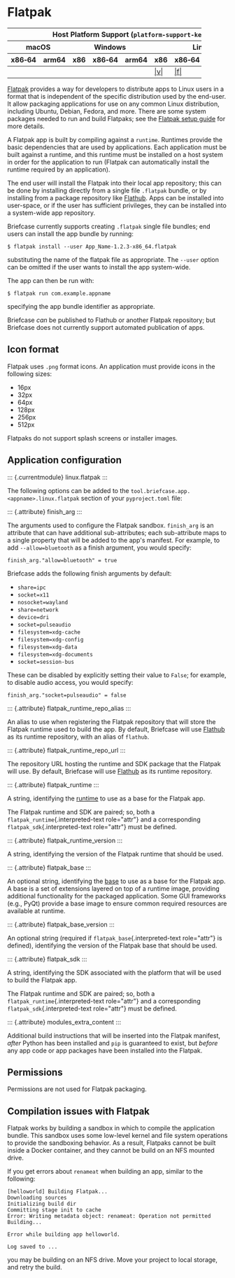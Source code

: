 # Flatpak

<table style="width:88%;">
<colgroup>
<col style="width: 11%" />
<col style="width: 10%" />
<col style="width: 7%" />
<col style="width: 5%" />
<col style="width: 6%" />
<col style="width: 5%" />
<col style="width: 5%" />
<col style="width: 7%" />
<col style="width: 11%" />
<col style="width: 7%" />
<col style="width: 10%" />
</colgroup>
<thead>
<tr>
<th colspan="11">Host Platform Support (<code class="interpreted-text"
role="ref">platform-support-key</code>)</th>
</tr>
<tr>
<th colspan="2">macOS</th>
<th colspan="5">Windows</th>
<th colspan="4">Linux</th>
</tr>
<tr>
<th>x86‑64</th>
<th>arm64</th>
<th>x86</th>
<th colspan="2">x86‑64</th>
<th colspan="2">arm64</th>
<th>x86</th>
<th>x86‑64</th>
<th>arm</th>
<th>arm64</th>
</tr>
</thead>
<tbody>
<tr>
<td></td>
<td></td>
<td></td>
<td colspan="2"></td>
<td colspan="2"></td>
<td><a href="##SUBST##|v|">|v|</a></td>
<td><a href="##SUBST##|f|">|f|</a></td>
<td><a href="##SUBST##|v|">|v|</a></td>
<td><a href="##SUBST##|f|">|f|</a></td>
</tr>
</tbody>
</table>

[Flatpak](https://flatpak.org) provides a way for developers to
distribute apps to Linux users in a format that is independent of the
specific distribution used by the end-user. It allow packaging
applications for use on any common Linux distribution, including Ubuntu,
Debian, Fedora, and more. There are some system packages needed to run
and build Flatpaks; see the [Flatpak setup
guide](https://flatpak.org/setup) for more details.

A Flatpak app is built by compiling against a `runtime`. Runtimes
provide the basic dependencies that are used by applications. Each
application must be built against a runtime, and this runtime must be
installed on a host system in order for the application to run (Flatpak
can automatically install the runtime required by an application).

The end user will install the Flatpak into their local app repository;
this can be done by installing directly from a single file `.flatpak`
bundle, or by installing from a package repository like
[Flathub](https://flathub.org). Apps can be installed into user-space,
or if the user has sufficient privileges, they can be installed into a
system-wide app repository.

Briefcase currently supports creating `.flatpak` single file bundles;
end users can install the app bundle by running:

``` console
$ flatpak install --user App_Name-1.2.3-x86_64.flatpak
```

substituting the name of the flatpak file as appropriate. The `--user`
option can be omitted if the user wants to install the app system-wide.

The app can then be run with:

``` console
$ flatpak run com.example.appname
```

specifying the app bundle identifier as appropriate.

Briefcase *can* be published to Flathub or another Flatpak repository;
but Briefcase does not currently support automated publication of apps.

## Icon format

Flatpak uses `.png` format icons. An application must provide icons in
the following sizes:

- 16px
- 32px
- 64px
- 128px
- 256px
- 512px

Flatpaks do not support splash screens or installer images.

## Application configuration

::: {.currentmodule}
linux.flatpak
:::

The following options can be added to the
`tool.briefcase.app.<appname>.linux.flatpak` section of your
`pyproject.toml` file:

::: {.attribute}
finish_arg
:::

The arguments used to configure the Flatpak sandbox. `finish_arg` is an
attribute that can have additional sub-attributes; each sub-attribute
maps to a single property that will be added to the app's manifest. For
example, to add `--allow=bluetooth` as a finish argument, you would
specify:

    finish_arg."allow=bluetooth" = true

Briefcase adds the following finish arguments by default:

- `share=ipc`
- `socket=x11`
- `nosocket=wayland`
- `share=network`
- `device=dri`
- `socket=pulseaudio`
- `filesystem=xdg-cache`
- `filesystem=xdg-config`
- `filesystem=xdg-data`
- `filesystem=xdg-documents`
- `socket=session-bus`

These can be disabled by explicitly setting their value to `False`; for
example, to disable audio access, you would specify:

    finish_arg."socket=pulseaudio" = false

::: {.attribute}
flatpak_runtime_repo_alias
:::

An alias to use when registering the Flatpak repository that will store
the Flatpak runtime used to build the app. By default, Briefcase will
use [Flathub](https://flathub.org) as its runtime repository, with an
alias of `flathub`.

::: {.attribute}
flatpak_runtime_repo_url
:::

The repository URL hosting the runtime and SDK package that the Flatpak
will use. By default, Briefcase will use [Flathub](https://flathub.org)
as its runtime repository.

::: {.attribute}
flatpak_runtime
:::

A string, identifying the
[runtime](https://docs.flatpak.org/en/latest/available-runtimes.html) to
use as a base for the Flatpak app.

The Flatpak runtime and SDK are paired; so, both a
`flatpak_runtime`{.interpreted-text role="attr"} and a corresponding
`flatpak_sdk`{.interpreted-text role="attr"} must be defined.

::: {.attribute}
flatpak_runtime_version
:::

A string, identifying the version of the Flatpak runtime that should be
used.

::: {.attribute}
flatpak_base
:::

An optional string, identifying the
[base](https://docs.flatpak.org/en/latest/flatpak-builder-command-reference.html#flatpak-manifest)
to use as a base for the Flatpak app. A base is a set of extensions
layered on top of a runtime image, providing additional functionality
for the packaged application. Some GUI frameworks (e.g., PyQt) provide a
base image to ensure common required resources are available at runtime.

::: {.attribute}
flatpak_base_version
:::

An optional string (required if `flatpak_base`{.interpreted-text
role="attr"} is defined), identifying the version of the Flatpak base
that should be used.

::: {.attribute}
flatpak_sdk
:::

A string, identifying the SDK associated with the platform that will be
used to build the Flatpak app.

The Flatpak runtime and SDK are paired; so, both a
`flatpak_runtime`{.interpreted-text role="attr"} and a corresponding
`flatpak_sdk`{.interpreted-text role="attr"} must be defined.

::: {.attribute}
modules_extra_content
:::

Additional build instructions that will be inserted into the Flatpak
manifest, *after* Python has been installed and `pip` is guaranteed to
exist, but *before* any app code or app packages have been installed
into the Flatpak.

## Permissions

Permissions are not used for Flatpak packaging.

## Compilation issues with Flatpak

Flatpak works by building a sandbox in which to compile the application
bundle. This sandbox uses some low-level kernel and file system
operations to provide the sandboxing behavior. As a result, Flatpaks
cannot be built inside a Docker container, and they cannot be build on
an NFS mounted drive.

If you get errors about `renameat` when building an app, similar to the
following:

    [helloworld] Building Flatpak...
    Downloading sources
    Initializing build dir
    Committing stage init to cache
    Error: Writing metadata object: renameat: Operation not permitted
    Building...

    Error while building app helloworld.

    Log saved to ...

you may be building on an NFS drive. Move your project to local storage,
and retry the build.
